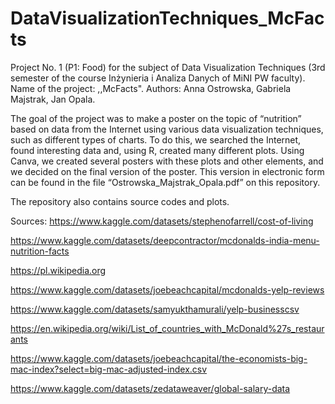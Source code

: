 # DataVisualizationTechniques_McFacts
Project No. 1 (P1: Food) for the subject of Data Visualization Techniques (3rd semester of the course Inżynieria i Analiza Danych of MiNI PW faculty). 
Name of the project: ,,McFacts".
Authors: Anna Ostrowska, Gabriela Majstrak, Jan Opala. 

The goal of the project was to make a poster on the topic of “nutrition” based on data from the Internet using various data visualization techniques, such as different types of charts. To do this, we searched the Internet, found interesting data and, using R, created many different plots. Using Canva, we created several posters with these plots and other elements, and we decided on the final version of the poster. This version in electronic form can be found in the file “Ostrowska_Majstrak_Opala.pdf” on this repository.

The repository also contains source codes and plots.

Sources:
https://www.kaggle.com/datasets/stephenofarrell/cost-of-living

https://www.kaggle.com/datasets/deepcontractor/mcdonalds-india-menu-nutrition-facts

https://pl.wikipedia.org

https://www.kaggle.com/datasets/joebeachcapital/mcdonalds-yelp-reviews

https://www.kaggle.com/datasets/samyukthamurali/yelp-businesscsv

https://en.wikipedia.org/wiki/List_of_countries_with_McDonald%27s_restaurants

https://www.kaggle.com/datasets/joebeachcapital/the-economists-big-mac-index?select=big-mac-adjusted-index.csv

https://www.kaggle.com/datasets/zedataweaver/global-salary-data

